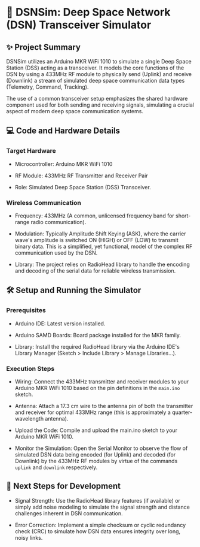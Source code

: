 # 📡 DSNSim: Deep Space Network (DSN) Transceiver Simulator

## ✨ Project Summary

DSNSim utilizes an Arduino MKR WiFi 1010 to simulate a single Deep Space Station (DSS) acting as a transceiver. It models the core functions of the DSN by using a 433MHz RF module to physically send (Uplink) and receive (Downlink) a stream of simulated deep space communication data types (Telemetry, Command, Tracking).

The use of a common transceiver setup emphasizes the shared hardware component used for both sending and receiving signals, simulating a crucial aspect of modern deep space communication systems.

## 💻 Code and Hardware Details

### Target Hardware
- Microcontroller: Arduino MKR WiFi 1010

- RF Module: 433MHz RF Transmitter and Receiver Pair

- Role: Simulated Deep Space Station (DSS) Transceiver.

### Wireless Communication
- Frequency: 433MHz (A common, unlicensed frequency band for short-range radio communication).

- Modulation: Typically Amplitude Shift Keying (ASK), where the carrier wave's amplitude is switched ON (HIGH) or OFF (LOW) to transmit binary data. This is a simplified, yet functional, model of the complex RF communication used by the DSN.

- Library: The project relies on RadioHead library to handle the encoding and decoding of the serial data for reliable wireless transmission.

## 🛠️ Setup and Running the Simulator

### Prerequisites
- Arduino IDE: Latest version installed.

- Arduino SAMD Boards: Board package installed for the MKR family.

- Library: Install the required RadioHead library via the Arduino IDE's Library Manager (Sketch > Include Library > Manage Libraries...).

### Execution Steps
- Wiring: Connect the 433MHz transmitter and receiver modules to your Arduino MKR WiFi 1010 based on the pin definitions in the ```main.ino``` sketch.

- Antenna: Attach a 17.3 cm wire to the antenna pin of both the transmitter and receiver for optimal 433MHz range (this is approximately a quarter-wavelength antenna).

- Upload the Code: Compile and upload the main.ino sketch to your Arduino MKR WiFi 1010.

- Monitor the Simulation: Open the Serial Monitor to observe the flow of simulated DSN data being encoded (for Uplink) and decoded (for Downlink) by the 433MHz RF modules by virtue of the commands ```uplink``` and ```downlink``` respectively.

## 🔬 Next Steps for Development

- Signal Strength: Use the RadioHead library features (if available) or simply add noise modeling to simulate the signal strength and distance challenges inherent in DSN communication.

- Error Correction: Implement a simple checksum or cyclic redundancy check (CRC) to simulate how DSN data ensures integrity over long, noisy links.
